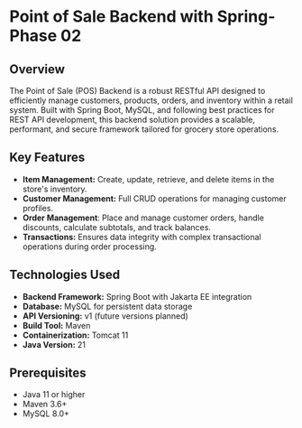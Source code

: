 # Point of Sale Backend with Spring- Phase 02

## Overview
The Point of Sale (POS) Backend is a robust RESTful API designed to efficiently manage customers, products, orders, and inventory within a retail system. Built with Spring Boot, MySQL, and following best practices for REST API development, this backend solution provides a scalable, performant, and secure framework tailored for grocery store operations.

## Key Features

- **Item Management:** Create, update, retrieve, and delete items in the store's inventory.
- **Customer Management:** Full CRUD operations for managing customer profiles.
- **Order Management**: Place and manage customer orders, handle discounts, calculate subtotals, and track balances.
- **Transactions:** Ensures data integrity with complex transactional operations during order processing.

## Technologies Used

- **Backend Framework:** Spring Boot with Jakarta EE integration
- **Database:** MySQL for persistent data storage
- **API Versioning:** v1 (future versions planned)
- **Build Tool:** Maven
- **Containerization:** Tomcat 11
- **Java Version:** 21

## Prerequisites

- Java 11 or higher
- Maven 3.6+
- MySQL 8.0+
